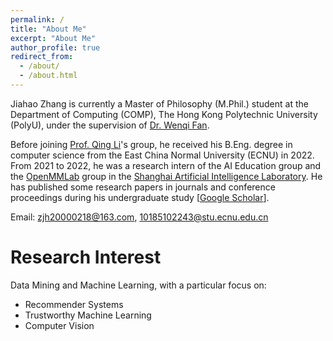 ```yaml
---
permalink: /
title: "About Me"
excerpt: "About Me"
author_profile: true
redirect_from: 
  - /about/
  - /about.html
---
```


Jiahao Zhang is currently a Master of Philosophy (M.Phil.) student at the Department of Computing (COMP), The Hong Kong Polytechnic University (PolyU), under the supervision of [Dr. Wenqi Fan](https://wenqifan03.github.io/).

Before joining [Prof. Qing Li](https://www4.comp.polyu.edu.hk/~csqli/)'s group, he received his B.Eng. degree in computer science from the East China Normal University (ECNU) in 2022. From 2021 to 2022, he was a research intern of the AI Education group and the [OpenMMLab](https://openmmlab.com/) group in the [Shanghai Artificial Intelligence Laboratory](https://www.shlab.org.cn/). He has published some research papers in journals and conference proceedings during his undergraduate study [[Google Scholar](https://scholar.google.com.hk/citations?user=x-zjaj4AAAAJ)].

Email: zjh20000218@163.com, 10185102243@stu.ecnu.edu.cn


Research Interest
======
Data Mining and Machine Learning, with a particular focus on:
  - Recommender Systems
  - Trustworthy Machine Learning
  - Computer Vision